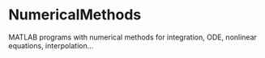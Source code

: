 # NumericalMethods
MATLAB programs with numerical methods for integration, ODE, nonlinear equations, interpolation...
